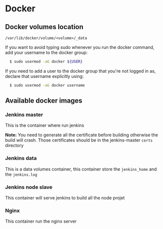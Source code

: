 # Docker

## Docker volumes location

	/var/lib/docker/volume/<volume>/_data
	
If you want to avoid typing sudo whenever you run the docker command, add your username to the docker group:
```sh
  $ sudo usermod -aG docker ${USER}
```
If you need to add a user to the docker group that you're not logged in as, declare that username explicitly using:
```sh
  $ sudo usermod -aG docker username
```

## Available docker images

### Jenkins master

This is the container where run jenkins

<b>Note:</b> You need to generate all the certificate before building otherwise the build will crash.
Those certificates should be in the jenkins-master `certs` directory

### Jenkins data

This is a data volumes container, this container store the `jenkins_home` and the `jenkins.log`

### Jenkins node slave

This container will serve jenkins to build all the node projet 

### Nginx

This container run the nginx server
